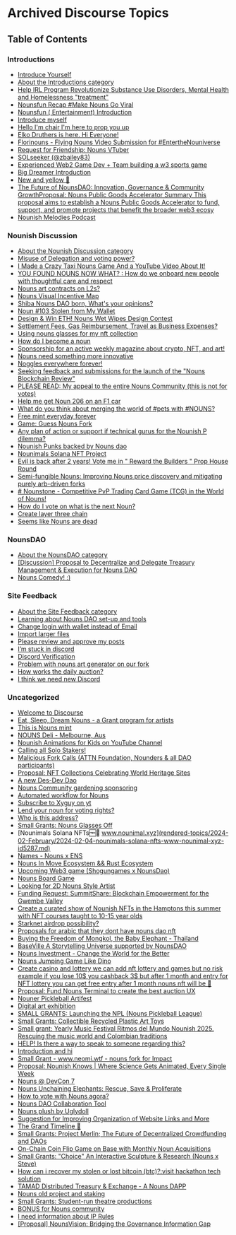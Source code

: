 # Archived Discourse Topics

## Table of Contents

### Introductions
- [Introduce Yourself](rendered-topics/2021-09-September/2021-09-09-introduce-yourself-id25.md) <!-- id: 25 -->
- [About the Introductions category](rendered-topics/2022-08-August/2022-08-19-about-the-introductions-category-id2099.md) <!-- id: 2099 -->
- [Help IRL Program Revolutionize Substance Use Disorders, Mental Health and Homelessness "treatment"](rendered-topics/2022-09-September/2022-09-18-help-irl-program-revolutionize-substance-use-disorders-mental-health-and-homelessness-treatment-id2346.md) <!-- id: 2346 -->
- [Nounsfun Recap #Make Nouns Go Viral](rendered-topics/2022-11-November/2022-11-13-nounsfun-recap-make-nouns-go-viral-id2916.md) <!-- id: 2916 -->
- [Nounsfun ( Entertainment) Introduction](rendered-topics/2022-11-November/2022-11-14-nounsfun-entertainment-introduction-id2937.md) <!-- id: 2937 -->
- [Introduce myself](rendered-topics/2022-11-November/2022-11-25-introduce-myself-id3071.md) <!-- id: 3071 -->
- [Hello I'm chair I'm here to prop you up](rendered-topics/2023-04-April/2023-04-03-hello-im-chair-im-here-to-prop-you-up-id4263.md) <!-- id: 4263 -->
- [Elko Druthers is here. Hi Everyone!](rendered-topics/2023-04-April/2023-04-18-elko-druthers-is-here-hi-everyone-id4407.md) <!-- id: 4407 -->
- [Florinouns - Flying Nouns Video Submission for #EntertheNouniverse](rendered-topics/2023-04-April/2023-04-23-florinouns-flying-nouns-video-submission-for-enterthenouniverse-id4463.md) <!-- id: 4463 -->
- [Request for Friendship: Nouns VTuber](rendered-topics/2023-07-July/2023-07-18-request-for-friendship-nouns-vtuber-id4890.md) <!-- id: 4890 -->
- [SOLseeker (@zbailey83)](rendered-topics/2024-01-January/2024-01-01-solseeker-zbailey83-id5208.md) <!-- id: 5208 -->
- [Experienced Web2 Game Dev + Team building a w3 sports game](rendered-topics/2024-01-January/2024-01-17-experienced-web2-game-dev-team-building-a-w3-sports-game-id5226.md) <!-- id: 5226 -->
- [Big Dreamer Introduction](rendered-topics/2024-01-January/2024-01-23-big-dreamer-introduction-id5243.md) <!-- id: 5243 -->
- [New and yellow 💛](rendered-topics/2024-11-November/2024-11-07-new-and-yellow-id5600.md) <!-- id: 5600 -->
- [The Future of NounsDAO: Innovation, Governance & Community GrowthProposal: Nouns Public Goods Accelerator Summary This proposal aims to establish a Nouns Public Goods Accelerator to fund, support, and promote projects that benefit the broader web3 ecosy](rendered-topics/2025-02-February/2025-02-02-the-future-of-nounsdao-innovation-governance-community-growthproposal-nouns-public-goods-accelerator-summary-this-proposal-aims-to-establish-a-nouns-public-goods-accelerator-to-fund-support-and-promote-projects-that-benefit-the-broader-web3-.md) <!-- id: 5697 -->
- [Nounish Melodies Podcast](rendered-topics/2025-03-March/2025-03-01-nounish-melodies-podcast-id5747.md) <!-- id: 5747 -->

### Nounish Discussion
- [About the Nounish Discussion category](rendered-topics/2022-08-August/2022-08-19-about-the-nounish-discussion-category-id2100.md) <!-- id: 2100 -->
- [Misuse of Delegation and voting power?](rendered-topics/2022-11-November/2022-11-24-misuse-of-delegation-and-voting-power-id3059.md) <!-- id: 3059 -->
- [I Made a Crazy Taxi Nouns Game And a YouTube Video About It!](rendered-topics/2023-01-January/2023-01-16-i-made-a-crazy-taxi-nouns-game-and-a-youtube-video-about-it-id3598.md) <!-- id: 3598 -->
- [YOU FOUND NOUNS NOW WHAT? : How do we onboard new people with thoughtful care and respect](rendered-topics/2023-01-January/2023-01-21-you-found-nouns-now-what-how-do-we-onboard-new-people-with-thoughtful-care-and-respect-id3668.md) <!-- id: 3668 -->
- [Nouns art contracts on L2s?](rendered-topics/2023-02-February/2023-02-23-nouns-art-contracts-on-l2s-id3953.md) <!-- id: 3953 -->
- [Nouns Visual Incentive Map](rendered-topics/2023-03-March/2023-03-15-nouns-visual-incentive-map-id4109.md) <!-- id: 4109 -->
- [Shiba Nouns DAO born, What's your opinions?](rendered-topics/2023-03-March/2023-03-30-shiba-nouns-dao-born-whats-your-opinions-id4222.md) <!-- id: 4222 -->
- [Noun #103 Stolen from My Wallet](rendered-topics/2023-04-April/2023-04-19-noun-103-stolen-from-my-wallet-id4410.md) <!-- id: 4410 -->
- [Design & Win ETH! Nouns Wet Wipes Design Contest](rendered-topics/2023-04-April/2023-04-19-design-win-eth-nouns-wet-wipes-design-contest-id4411.md) <!-- id: 4411 -->
- [Settlement Fees, Gas Reimbursement, Travel as Business Expenses?](rendered-topics/2023-04-April/2023-04-22-settlement-fees-gas-reimbursement-travel-as-business-expenses-id4460.md) <!-- id: 4460 -->
- [Using nouns glasses for my nft collection](rendered-topics/2023-04-April/2023-04-27-using-nouns-glasses-for-my-nft-collection-id4499.md) <!-- id: 4499 -->
- [How do I become a noun](rendered-topics/2023-04-April/2023-04-29-how-do-i-become-a-noun-id4519.md) <!-- id: 4519 -->
- [Sponsorship for an active weekly magazine about crypto, NFT, and art!](rendered-topics/2023-05-May/2023-05-04-sponsorship-for-an-active-weekly-magazine-about-crypto-nft-and-art-id4559.md) <!-- id: 4559 -->
- [Nouns need something more innovative](rendered-topics/2023-05-May/2023-05-15-nouns-need-something-more-innovative-id4640.md) <!-- id: 4640 -->
- [Noggles everywhere forever!](rendered-topics/2023-06-June/2023-06-08-noggles-everywhere-forever-id4745.md) <!-- id: 4745 -->
- [Seeking feedback and submissions for the launch of the "Nouns Blockchain Review"](rendered-topics/2023-06-June/2023-06-21-seeking-feedback-and-submissions-for-the-launch-of-the-nouns-blockchain-review-id4785.md) <!-- id: 4785 -->
- [PLEASE READ: My appeal to the entire Nouns Community (this is not for votes)](rendered-topics/2023-07-July/2023-07-17-please-read-my-appeal-to-the-entire-nouns-community-this-is-not-for-votes-id4880.md) <!-- id: 4880 -->
- [Help me get Noun 206 on an F1 car](rendered-topics/2023-08-August/2023-08-28-help-me-get-noun-206-on-an-f1-car-id4999.md) <!-- id: 4999 -->
- [What do you think about merging the world of #pets with #NOUNS?](rendered-topics/2023-10-October/2023-10-06-what-do-you-think-about-merging-the-world-of-pets-with-nouns-id5078.md) <!-- id: 5078 -->
- [Free mint everyday forever](rendered-topics/2023-10-October/2023-10-25-free-mint-everyday-forever-id5113.md) <!-- id: 5113 -->
- [Game: Guess Nouns Fork](rendered-topics/2023-11-November/2023-11-24-game-guess-nouns-fork-id5162.md) <!-- id: 5162 -->
- [Any plan of action or support if technical gurus for the Nounish P dilemma?](rendered-topics/2023-12-December/2023-12-09-any-plan-of-action-or-support-if-technical-gurus-for-the-nounish-p-dilemma-id5177.md) <!-- id: 5177 -->
- [Nounish Punks backed by Nouns dao](rendered-topics/2023-12-December/2023-12-28-nounish-punks-backed-by-nouns-dao-id5204.md) <!-- id: 5204 -->
- [Nounimals Solana NFT Project](rendered-topics/2024-01-January/2024-01-01-nounimals-solana-nft-project-id5207.md) <!-- id: 5207 -->
- [Evil is back after 2 years! Vote me in " Reward the Builders " Prop House Round](rendered-topics/2024-01-January/2024-01-17-evil-is-back-after-2-years-vote-me-in-reward-the-builders-prop-house-round-id5227.md) <!-- id: 5227 -->
- [Semi-fungible Nouns: Improving Nouns price discovery and mitigating purely arb-driven forks](rendered-topics/2024-04-April/2024-04-21-semi-fungible-nouns-improving-nouns-price-discovery-and-mitigating-purely-arb-driven-forks-id5353.md) <!-- id: 5353 -->
- [# Nounstone - Competitive PvP Trading Card Game (TCG) in the World of Nouns!](rendered-topics/2024-05-May/2024-05-16-nounstone-competitive-pvp-trading-card-game-tcg-in-the-world-of-nouns-id5396.md) <!-- id: 5396 -->
- [How do I vote on what is the next Noun?](rendered-topics/2024-08-August/2024-08-06-how-do-i-vote-on-what-is-the-next-noun-id5524.md) <!-- id: 5524 -->
- [Create layer three chain](rendered-topics/2024-10-October/2024-10-20-create-layer-three-chain-id5584.md) <!-- id: 5584 -->
- [Seems like Nouns are dead](rendered-topics/2025-04-April/2025-04-04-seems-like-nouns-are-dead-id5852.md) <!-- id: 5852 -->

### NounsDAO
- [About the NounsDAO category](rendered-topics/2021-09-September/2021-09-06-about-the-nounsdao-category-id14.md) <!-- id: 14 -->
- [[Discussion] Proposal to Decentralize and Delegate Treasury Management & Execution for Nouns DAO](rendered-topics/2024-06-June/2024-06-13-discussion-proposal-to-decentralize-and-delegate-treasury-management-execution-for-nouns-dao-id5440.md) <!-- id: 5440 -->
- [Nouns Comedy! :)](rendered-topics/2024-11-November/2024-11-17-nouns-comedy-id5607.md) <!-- id: 5607 -->

### Site Feedback
- [About the Site Feedback category](rendered-topics/2021-09-September/2021-09-06-about-the-site-feedback-category-id1.md) <!-- id: 1 -->
- [Learning about Nouns DAO set-up and tools](rendered-topics/2022-03-March/2022-03-08-learning-about-nouns-dao-set-up-and-tools-id790.md) <!-- id: 790 -->
- [Change login with wallet instead of Email](rendered-topics/2022-07-July/2022-07-06-change-login-with-wallet-instead-of-email-id1681.md) <!-- id: 1681 -->
- [Import larger files](rendered-topics/2022-09-September/2022-09-10-import-larger-files-id2292.md) <!-- id: 2292 -->
- [Please review and approve my posts](rendered-topics/2023-01-January/2023-01-04-please-review-and-approve-my-posts-id3454.md) <!-- id: 3454 -->
- [I’m stuck in discord](rendered-topics/2023-01-January/2023-01-08-i-m-stuck-in-discord-id3530.md) <!-- id: 3530 -->
- [Discord Verification](rendered-topics/2023-03-March/2023-03-21-discord-verification-id4157.md) <!-- id: 4157 -->
- [Problem with nouns art generator on our fork](rendered-topics/2023-05-May/2023-05-13-problem-with-nouns-art-generator-on-our-fork-id4630.md) <!-- id: 4630 -->
- [How works the daily auction?](rendered-topics/2024-01-January/2024-01-29-how-works-the-daily-auction-id5274.md) <!-- id: 5274 -->
- [I think we need new Discord](rendered-topics/2024-09-September/2024-09-05-i-think-we-need-new-discord-id5549.md) <!-- id: 5549 -->

### Uncategorized
- [Welcome to Discourse](rendered-topics/2021-09-September/2021-09-06-welcome-to-discourse-id7.md) <!-- id: 7 -->
- [Eat, Sleep, Dream Nouns - a Grant program for artists](rendered-topics/2022-07-July/2022-07-14-eat-sleep-dream-nouns-a-grant-program-for-artists-id1735.md) <!-- id: 1735 -->
- [This is Nouns mint](rendered-topics/2023-01-January/2023-01-02-this-is-nouns-mint-id3432.md) <!-- id: 3432 -->
- [NOUNS Deli - Melbourne, Aus](rendered-topics/2023-03-March/2023-03-10-nouns-deli-melbourne-aus-id4061.md) <!-- id: 4061 -->
- [Nounish Animations for Kids on YouTube Channel](rendered-topics/2023-05-May/2023-05-07-nounish-animations-for-kids-on-youtube-channel-id4585.md) <!-- id: 4585 -->
- [Calling all Solo Stakers!](rendered-topics/2023-08-August/2023-08-04-calling-all-solo-stakers-id4942.md) <!-- id: 4942 -->
- [Malicious Fork Calls (ATTN Foundation, Nounders & all DAO participants)](rendered-topics/2023-08-August/2023-08-07-malicious-fork-calls-attn-foundation-nounders-all-dao-participants-id4955.md) <!-- id: 4955 -->
- [Proposal: NFT Collections Celebrating World Heritage Sites](rendered-topics/2023-08-August/2023-08-19-proposal-nft-collections-celebrating-world-heritage-sites-id4978.md) <!-- id: 4978 -->
- [A new Des-Dev Dao](rendered-topics/2023-08-August/2023-08-22-a-new-des-dev-dao-id4982.md) <!-- id: 4982 -->
- [Nouns Community gardening sponsoring](rendered-topics/2023-09-September/2023-09-08-nouns-community-gardening-sponsoring-id5027.md) <!-- id: 5027 -->
- [Automated workflow for Nouns](rendered-topics/2023-09-September/2023-09-13-automated-workflow-for-nouns-id5037.md) <!-- id: 5037 -->
- [Subscribe to Xyguy on yt](rendered-topics/2023-10-October/2023-10-24-subscribe-to-xyguy-on-yt-id5108.md) <!-- id: 5108 -->
- [Lend your noun for voting rights?](rendered-topics/2023-11-November/2023-11-17-lend-your-noun-for-voting-rights-id5151.md) <!-- id: 5151 -->
- [Who is this address?](rendered-topics/2023-11-November/2023-11-19-who-is-this-address-id5155.md) <!-- id: 5155 -->
- [Small Grants: Nouns Glasses Off](rendered-topics/2024-01-January/2024-01-26-small-grants-nouns-glasses-off-id5254.md) <!-- id: 5254 -->
- [Nounimals Solana NFTs🆓🍬 www.nounimal.xyz](rendered-topics/2024-02-February/2024-02-04-nounimals-solana-nfts-www-nounimal-xyz-id5287.md) <!-- id: 5287 -->
- [Names - Nouns x ENS](rendered-topics/2024-02-February/2024-02-25-names-nouns-x-ens-id5297.md) <!-- id: 5297 -->
- [Nouns In Move Ecosystem && Rust Ecosystem](rendered-topics/2024-03-March/2024-03-01-nouns-in-move-ecosystem-rust-ecosystem-id5299.md) <!-- id: 5299 -->
- [Upcoming Web3 game (Shogungames x NounsDao)](rendered-topics/2024-03-March/2024-03-17-upcoming-web3-game-shogungames-x-nounsdao-id5325.md) <!-- id: 5325 -->
- [Nouns Board Game](rendered-topics/2024-03-March/2024-03-19-nouns-board-game-id5328.md) <!-- id: 5328 -->
- [Looking for 2D Nouns Style Artist](rendered-topics/2024-03-March/2024-03-29-looking-for-2d-nouns-style-artist-id5334.md) <!-- id: 5334 -->
- [Funding Request: SummitShare: Blockchain Empowerment for the Gwembe Valley](rendered-topics/2024-04-April/2024-04-15-funding-request-summitshare-blockchain-empowerment-for-the-gwembe-valley-id5349.md) <!-- id: 5349 -->
- [Create a curated show of Nounish NFTs in the Hamptons this summer with NFT courses taught to 10-15 year olds](rendered-topics/2024-04-April/2024-04-23-create-a-curated-show-of-nounish-nfts-in-the-hamptons-this-summer-with-nft-courses-taught-to-10-15-year-olds-id5359.md) <!-- id: 5359 -->
- [Starknet airdrop possibility?](rendered-topics/2024-04-April/2024-04-23-starknet-airdrop-possibility-id5360.md) <!-- id: 5360 -->
- [Proposals for arabic that they dont have nouns dao nft](rendered-topics/2024-05-May/2024-05-02-proposals-for-arabic-that-they-dont-have-nouns-dao-nft-id5368.md) <!-- id: 5368 -->
- [Buying the Freedom of Mongkol, the Baby Elephant - Thailand](rendered-topics/2024-05-May/2024-05-05-buying-the-freedom-of-mongkol-the-baby-elephant-thailand-id5370.md) <!-- id: 5370 -->
- [BaseVille A Storytelling Universe supported by NounsDAO](rendered-topics/2024-05-May/2024-05-08-baseville-a-storytelling-universe-supported-by-nounsdao-id5377.md) <!-- id: 5377 -->
- [Nouns Investment - Change the World for the Better](rendered-topics/2024-05-May/2024-05-18-nouns-investment-change-the-world-for-the-better-id5403.md) <!-- id: 5403 -->
- [Nouns Jumping Game Like Dino](rendered-topics/2024-05-May/2024-05-20-nouns-jumping-game-like-dino-id5408.md) <!-- id: 5408 -->
- [Create casino and lottery we can add nft lottery and games but no risk example if you lose 10$ you cashback 3$ but after 1 month and entry for NFT lottery you can get free entry after 1 month nouns nft will be 🎯](rendered-topics/2024-05-May/2024-05-22-create-casino-and-lottery-we-can-add-nft-lottery-and-games-but-no-risk-example-if-you-lose-10-you-cashback-3-but-after-1-month-and-entry-for-nft-lottery-you-can-get-free-entry-after-1-month-nouns-nft-will-be-id5411.md) <!-- id: 5411 -->
- [Proposal: Fund Nouns Terminal to create the best auction UX](rendered-topics/2024-05-May/2024-05-27-proposal-fund-nouns-terminal-to-create-the-best-auction-ux-id5419.md) <!-- id: 5419 -->
- [Nouner Pickleball Artifest](rendered-topics/2024-06-June/2024-06-03-nouner-pickleball-artifest-id5429.md) <!-- id: 5429 -->
- [Digital art exhibition](rendered-topics/2024-06-June/2024-06-11-digital-art-exhibition-id5437.md) <!-- id: 5437 -->
- [SMALL GRANTS: Launching the NPL (Nouns Pickleball League)](rendered-topics/2024-06-June/2024-06-21-small-grants-launching-the-npl-nouns-pickleball-league-id5448.md) <!-- id: 5448 -->
- [Small Grants: Collectible Recycled Plastic Art Toys](rendered-topics/2024-06-June/2024-06-21-small-grants-collectible-recycled-plastic-art-toys-id5450.md) <!-- id: 5450 -->
- [Small grant: Yearly Music Festival Ritmos del Mundo Nounish 2025. Rescuing the music world and Colombian traditions](rendered-topics/2024-06-June/2024-06-23-small-grant-yearly-music-festival-ritmos-del-mundo-nounish-2025-rescuing-the-music-world-and-colombian-traditions-id5455.md) <!-- id: 5455 -->
- [HELP! Is there a way to speak to someone regarding this?](rendered-topics/2024-07-July/2024-07-05-help-is-there-a-way-to-speak-to-someone-regarding-this-id5461.md) <!-- id: 5461 -->
- [Introduction and hi](rendered-topics/2024-07-July/2024-07-06-introduction-and-hi-id5466.md) <!-- id: 5466 -->
- [Small Grant - www.neomi.wtf - nouns fork for Impact](rendered-topics/2024-07-July/2024-07-06-small-grant-www-neomi-wtf-nouns-fork-for-impact-id5467.md) <!-- id: 5467 -->
- [Proposal: Nounish Knows | Where Science Gets Animated, Every Single Week](rendered-topics/2024-07-July/2024-07-07-proposal-nounish-knows-where-science-gets-animated-every-single-week-id5469.md) <!-- id: 5469 -->
- [Nouns @ DevCon 7](rendered-topics/2024-07-July/2024-07-11-nouns-devcon-7-id5479.md) <!-- id: 5479 -->
- [Nouns Unchaining Elephants: Rescue, Save & Proliferate](rendered-topics/2024-07-July/2024-07-13-nouns-unchaining-elephants-rescue-save-proliferate-id5483.md) <!-- id: 5483 -->
- [How to vote with Nouns agora?](rendered-topics/2024-07-July/2024-07-13-how-to-vote-with-nouns-agora-id5485.md) <!-- id: 5485 -->
- [Nouns DAO Collaboration Tool](rendered-topics/2024-07-July/2024-07-15-nouns-dao-collaboration-tool-id5494.md) <!-- id: 5494 -->
- [Nouns plush by Uglydoll](rendered-topics/2024-08-August/2024-08-03-nouns-plush-by-uglydoll-id5516.md) <!-- id: 5516 -->
- [Suggestion for Improving Organization of Website Links and More](rendered-topics/2024-08-August/2024-08-03-suggestion-for-improving-organization-of-website-links-and-more-id5519.md) <!-- id: 5519 -->
- [The Grand Timeline 🧶](rendered-topics/2024-08-August/2024-08-28-the-grand-timeline-id5540.md) <!-- id: 5540 -->
- [Small Grants: Project Merlin; The Future of Decentralized Crowdfunding and DAOs](rendered-topics/2024-09-September/2024-09-06-small-grants-project-merlin-the-future-of-decentralized-crowdfunding-and-daos-id5550.md) <!-- id: 5550 -->
- [On-Chain Coin Flip Game on Base with Monthly Noun Acquisitions](rendered-topics/2024-09-September/2024-09-24-on-chain-coin-flip-game-on-base-with-monthly-noun-acquisitions-id5562.md) <!-- id: 5562 -->
- [Small Grants: "Choice" An Interactive Sculpture & Research (Nouns x Steve)](rendered-topics/2024-10-October/2024-10-09-small-grants-choice-an-interactive-sculpture-research-nouns-x-steve-id5576.md) <!-- id: 5576 -->
- [How can i recover my stolen or lost bitcoin (btc)?:visit hackathon tech solution](rendered-topics/2024-10-October/2024-10-25-how-can-i-recover-my-stolen-or-lost-bitcoin-btc-visit-hackathon-tech-solution-id5588.md) <!-- id: 5588 -->
- [TAMAD Distributed Treasury & Exchange - A Nouns DAPP](rendered-topics/2024-10-October/2024-10-31-tamad-distributed-treasury-exchange-a-nouns-dapp-id5589.md) <!-- id: 5589 -->
- [Nouns old project and staking](rendered-topics/2024-11-November/2024-11-17-nouns-old-project-and-staking-id5609.md) <!-- id: 5609 -->
- [Small Grants: Student-run theatre productions](rendered-topics/2025-01-January/2025-01-06-small-grants-student-run-theatre-productions-id5659.md) <!-- id: 5659 -->
- [BONUS for Nouns community](rendered-topics/2025-01-January/2025-01-13-bonus-for-nouns-community-id5663.md) <!-- id: 5663 -->
- [I need information about IP Rules](rendered-topics/2025-03-March/2025-03-30-i-need-information-about-ip-rules-id5838.md) <!-- id: 5838 -->
- [[Proposal] NounsVision: Bridging the Governance Information Gap](rendered-topics/2025-04-April/2025-04-22-proposal-nounsvision-bridging-the-governance-information-gap-id5884.md) <!-- id: 5884 -->
